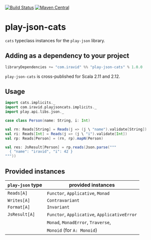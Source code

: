 [![Build Status](https://travis-ci.org/iravid/play-json-cats.svg?branch=master)](https://travis-ci.org/iravid/play-json-cats)
[![Maven Central](https://maven-badges.herokuapp.com/maven-central/com.iravid/play-json-cats_2.12/badge.svg)](https://maven-badges.herokuapp.com/maven-central/com.iravid/play-json-cats_2.12)

# play-json-cats

`cats` typeclass instances for the `play-json` library.

## Adding as a dependency to your project

```scala
libraryDependencies += "com.iravid" %% "play-json-cats" % 1.0.0
```

`play-json-cats` is cross-published for Scala 2.11 and 2.12.

## Usage

```scala
import cats.implicits._
import com.iravid.playjsoncats.implicits._
import play.api.libs.json._

case class Person(name: String, i: Int)

val rn: Reads[String] = Reads(j => (j \ "name").validate[String])
val ri: Reads[Int] = Reads(j => (j \ "i").validate[Int])
val rp: Reads[Person] = (rn, rp).mapN(Person)

val res: JsResult[Person] = rp.reads(Json.parse("""
  { "name": "iravid", "i": 42 }
"""))
```

## Provided instances

| `play-json` type | provided instances                            |
|------------------|-----------------------------------------------|
| `Reads[A]`       | `Functor`, `Applicative`, `Monad`             |
| `Writes[A]`      | `Contravariant`                               |
| `Format[A]`      | `Invariant`                                   |
| `JsResult[A]`    | `Functor`, `Applicative`, `ApplicativeError`  |
|                  | `Monad`, `MonadError`, `Traverse`,            |
|                  | `Monoid` (for `A: Monoid`)                    |
